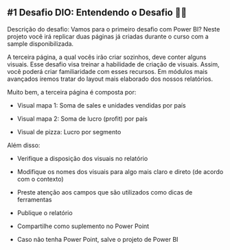 ## #1 Desafio DIO: Entendendo o Desafio :woman_technologist:
 
Descrição do desafio: Vamos para o primeiro desafio com Power BI? Neste projeto você irá replicar duas páginas já criadas durante o curso com a sample disponibilizada. 

A terceira página, a qual vocês irão criar sozinhos, deve conter alguns visuais. Esse desafio visa treinar a habilidade de criação de visuais. Assim, você poderá criar familiaridade com esses recursos. Em módulos mais avançados iremos tratar do layout mais elaborado dos nossos relatórios.  

Muito bem, a terceira página é composta por: 

*   Visual mapa 1: Soma de sales e unidades vendidas por país 

*   Visual mapa 2: Soma de lucro (profit) por país 

*   Visual de pizza: Lucro por segmento 

Além disso: 

*   Verifique a disposição dos visuais no relatório 

*   Modifique os nomes dos visuais para algo mais claro e direto (de acordo com o contexto) 

*   Preste atenção aos campos que são utilizados como dicas de ferramentas  

*   Publique o relatório 

*   Compartilhe como suplemento no Power Point 

*   Caso não tenha Power Point, salve o projeto de Power BI  

